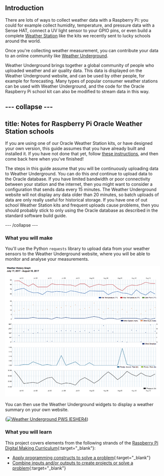 ## Introduction

There are lots of ways to collect weather data with a Raspberry Pi: you could for example collect humidity, temperature, and pressure data with a Sense HAT, connect a UV light sensor to your GPIO pins, or even build a complete [Weather Station](https://www.raspberrypi.org/education/weather-station/) like the kits we recently sent to lucky schools around the world.

Once you're collecting weather measurement, you can contribute your data to an online community like [Weather Underground](https://www.wunderground.com/).

Weather Underground brings together a global community of people who uploaded weather and air quality data. This data is displayed on the Weather Underground website, and can be used by other people, for example for forecasting. Many types of popular consumer weather stations can be used with Weather Underground, and the code for the Oracle Raspberry Pi school kit can also be modified to stream data in this way.

--- collapse ---
---
title: Notes for Raspberry Pi Oracle Weather Station schools
---

If you are using one of our Oracle Weather Station kits, or have designed your own version, this guide assumes that you have already built and installed it. If you have not done that yet, follow [these instructions](https://www.raspberrypi.org/learning/weather-station-guide/), and then come back here when you've finished!

The steps in this guide assume that you will be continuously uploading data to Weather Underground. You can do this *and* continue to upload data to the Oracle database. If you have limited bandwidth or poor connectivity between your station and the internet, then you might want to consider a configuration that sends data every 15 minutes. The Weather Underground website will not display any data older than 20 minutes, so batch uploads of data are only really useful for historical storage. If you have one of out school Weather Station kits and frequent uploads cause problems, then you should probably stick to only using the Oracle database as described in the standard software build guide.

--- /collapse ---

### What you will make

You'll use the Python `requests` library to upload data from your weather sensors to the Weather Underground website, where you will be able to monitor and analyse your measurements.

![](images/image4.png)

You can then use the Weather Underground widgets to display a weather summary on your own website.

(<a href="http://www.wunderground.com/weatherstation/WXDailyHistory.asp?ID=IESHER4"><img src="http://banners.wunderground.com/cgi-bin/banner/ban/wxBanner?bannertype=pws250_both&weatherstationcount=IESHER4" width="250" height="150" border="0" alt="Weather Underground PWS IESHER4" /></a>)

### What you will learn

This project covers elements from the following strands of the [Raspberry Pi Digital Making Curriculum](http://rpf.io/curriculum){:target="_blank"}:

+ [Apply programming constructs to solve a problem](https://curriculum.raspberrypi.org/programming/builder/){:target="_blank"}
+ [Combine inputs and/or outputs to create projects or solve a problem](https://www.raspberrypi.org/curriculum/physical-computing/builder){:target="_blank"}
